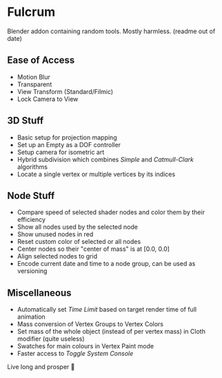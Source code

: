# Fulcrum

Blender addon containing random tools. Mostly harmless.
(readme out of date)

## Ease of Access
- Motion Blur
- Transparent
- View Transform (Standard/Filmic)
- Lock Camera to View

## 3D Stuff
- Basic setup for projection mapping
- Set up an Empty as a DOF controller
- Setup camera for isometric art
- Hybrid subdivision which combines *Simple* and *Catmull-Clark* algorithms
- Locate a single vertex or multiple vertices by its indices

## Node Stuff
- Compare speed of selected shader nodes and color them by their efficiency
- Show all nodes used by the selected node
- Show unused nodes in red
- Reset custom color of selected or all nodes
- Center nodes so their "center of mass" is at [0.0, 0.0]
- Align selected nodes to grid
- Encode current date and time to a node group, can be used as versioning

## Miscellaneous
- Automatically set *Time Limit* based on target render time of full animation
- Mass conversion of Vertex Groups to Vertex Colors
- Set mass of the whole object (instead of per vertex mass) in Cloth modifier (quite useless)
- Swatches for main colours in Vertex Paint mode
- Faster access to *Toggle System Console*

Live long and prosper 🖖